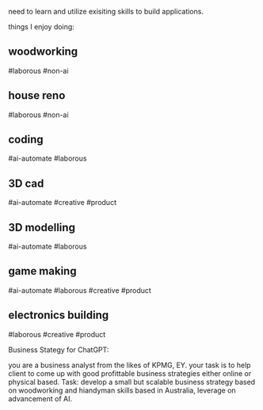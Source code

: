 need to learn and utilize exisiting skills to build applications.

things I enjoy doing:

## woodworking
#laborous #non-ai

## house reno
#laborous #non-ai

## coding
#ai-automate #laborous

## 3D cad 
#ai-automate #creative #product

## 3D modelling
#ai-automate #laborous

## game making
#ai-automate #laborous #creative #product

## electronics building
#laborous #creative #product


Business Stategy for ChatGPT:

you are a business analyst from the likes of KPMG, EY.
your task is to help client to come up with good profittable business strategies either online or physical based.
Task:
develop a small but scalable business strategy based on woodworking and hiandyman skills based in Australia, leverage on advancement of AI.